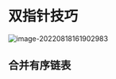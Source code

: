 # 双指针技巧

![image-20220818161902983](https://tva1.sinaimg.cn/large/e6c9d24ely1h5azr8r51xj216o0ja41b.jpg)

## 合并有序链表

